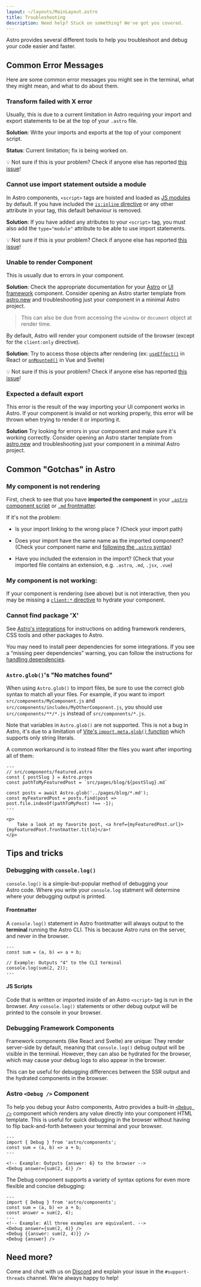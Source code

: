 ```yaml
---
layout: ~/layouts/MainLayout.astro
title: Troubleshooting
description: Need help? Stuck on something? We've got you covered.
---
```


Astro provides several different tools to help you troubleshoot and debug your code easier and faster.

## Common Error Messages

Here are some common error messages you might see in the terminal, what they might mean, and what to do about them.

### Transform failed with X error

Usually, this is due to a current limitation in Astro requiring your import and export statements to be at the top of your `.astro` file.

**Solution**: Write your imports and exports at the top of your component script.

**Status**: Current limitation; fix is being worked on.

💡 Not sure if this is your problem? Check if anyone else has reported [this issue](https://github.com/withastro/astro/issues?q=is%3Aissue+is%3Aopen+Transform+failed+with+*+error)!

### Cannot use import statement outside a module

In Astro components, `<script>` tags are hoisted and loaded as [JS modules](https://developer.mozilla.org/en-US/docs/Web/JavaScript/Guide/Modules) by default. If you have included the [`is:inline` directive](/en/reference/directives-reference/#isinline) or any other attribute in your tag, this default behaviour is removed.

**Solution**: If you have added any atributes to your `<script>` tag, you must also add the `type="module"` attribute to be able to use import statements.

💡 Not sure if this is your problem? Check if anyone else has reported [this issue](https://github.com/withastro/astro/issues?q=is%3Aissue+is%3Aopen+Cannot+use+import+statement)!

### Unable to render Component

This is usually due to errors in your component. 

**Solution**: Check the appropriate documentation for your [Astro](/en/core-concepts/astro-components/) or [UI framework](/en/core-concepts/framework-components/) component. Consider opening an Astro starter template from [astro.new](https://astro.new) and troubleshooting just your component in a minimal Astro project. 

> This can also be due from accessing the `window` or `document` object at render time. 
 
By default, Astro will render your component outside of the browser (except for the `client:only` directive). 

**Solution**: Try to access those objects after rendering (ex: [`useEffect()`](https://reactjs.org/docs/hooks-reference.html#useeffect) in React or [`onMounted()`](https://vuejs.org/api/composition-api-lifecycle.html#onmounted) in Vue and Svelte)

💡 Not sure if this is your problem? Check if anyone else has reported [this issue](https://github.com/withastro/astro/issues?q=is%3Aissue+is%3Aopen+Unable+to+render+Component)!


### Expected a default export

This error is the result of the way importing your UI component works in Astro. If your component is invalid or not working properly, this error will be thrown when trying to render it or importing it.

**Solution** Try looking for errors in your component and make sure it's working correctly. Consider opening an Astro starter template from [astro.new](https://astro.new) and troubleshooting just your component in a minimal Astro project. 

## Common "Gotchas" in Astro

### My component is not rendering

First, check to see that you have **imported the component** in your [`.astro` component script](/en/core-concepts/astro-components/#the-component-script) or [`.md` frontmatter](/en/guides/markdown-content/#using-components-in-markdown).

If it's not the problem:

- Is your import linking to the wrong place ? (Check your import path)

- Does your import have the same name as the imported component? (Check your component name and [following the `.astro` syntax](/en/comparing-astro-vs-other-tools/#astro-vs-jsx))

- Have you included the extension in the import? (Check that your imported file contains an extension, e.g. `.astro`, `.md`, `.jsx`, `.vue`)

### My component is not working:

If your component is rendering (see above) but is not interactive, then you may be missing a [`client:*` directive](/en/reference/directives-reference/#client-directives) to hydrate your component.

### Cannot find package 'X'

See [Astro's integrations](/en/guides/integrations-guide/) for instructions on adding framework renderers, CSS tools and other packages to Astro.

You may need to install peer dependencies for some integrations. If you see a “missing peer dependencies” warning, you can follow the instructions for  [handling dependencies](/en/guides/integrations-guide/#handling-integration-dependencies).

### `Astro.glob()`'s "No matches found"

When using `Astro.glob()` to import files, be sure to use the correct glob syntax to match all your files. For example, if you want to import `src/components/MyComponent.js` and `src/components/includes/MyOtherComponent.js`, you should use `src/components/**/*.js` instead of `src/components/*.js`.

Note that variables in `Astro.glob()` are not supported. This is not a bug in Astro, it's due to a limitation of [Vite's `import.meta.glob()` function](https://vitejs.dev/guide/features.html#glob-import) which supports only string literals. 

A common workaround is to instead filter the files you want after importing all of them:

```astro
---
// src/components/featured.astro
const { postSlug } = Astro.props
const pathToMyFeaturedPost = `src/pages/blog/${postSlug}.md`

const posts = await Astro.glob('../pages/blog/*.md');
const myFeaturedPost = posts.find(post => post.file.indexOf(pathToMyPost) !== -1);
---

<p>
    Take a look at my favorite post, <a href={myFeaturedPost.url}>{myFeaturedPost.frontmatter.title}</a>!
</p>
```

## Tips and tricks

### Debugging with `console.log()`

`console.log()` is a simple-but-popular method of debugging your Astro code. Where you write your `console.log` statment will determine where your debugging output is printed.

#### Frontmatter

A `console.log()` statement in Astro frontmatter will always output to the **terminal** running the Astro CLI. This is because Astro runs on the server, and never in the browser.

```astro
---
const sum = (a, b) => a + b;

// Example: Outputs "4" to the CLI terminal
console.log(sum(2, 2));
---
```

#### JS Scripts

Code that is written or imported inside of an Astro `<script>` tag is run in the browser. Any `console.log()` statements or other debug output will be  printed to the console in your browser.

### Debugging Framework Components

Framework components (like React and Svelte) are unique: They render server-side by default, meaning that `console.log()` debug output will be visible in the terminal. However, they can also be hydrated for the browser, which may cause your debug logs to also appear in the browser.

This can be useful for debugging differences between the SSR output and the hydrated components in the browser.

### Astro `<Debug />` Component

To help you debug your Astro components, Astro provides a built-in [`<Debug />`](/en/reference/api-reference/#debug-) component which renders any value directly into your component HTML template. This is useful for quick debugging in the browser without having to flip back-and-forth between your terminal and your browser.

```astro
---
import { Debug } from 'astro/components';
const sum = (a, b) => a + b;
---

<!-- Example: Outputs {answer: 6} to the browser -->
<Debug answer={sum(2, 4)} />
```

The Debug component supports a variety of syntax options for even more flexible and concise debugging:

```astro
---
import { Debug } from 'astro/components';
const sum = (a, b) => a + b;
const answer = sum(2, 4);
---
<!-- Example: All three examples are equivalent. -->
<Debug answer={sum(2, 4)} />
<Debug {{answer: sum(2, 4)}} />
<Debug {answer} />
```

## Need more?

Come and chat with us on [Discord](https://astro.build/chat) and explain your issue in the `#support-threads` channel. We’re always happy to help!
